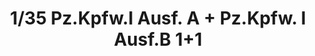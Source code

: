 ---
layout: product
title: "1/35 Pz.Kpfw.I Ausf. A + Pz.Kpfw. I Ausf.B 1+1"
price: "6900" 
desc: "Maketa"
img_path: "/assets/img/TAKO2145.webp"
brand: "N/A"
available: false
special_offer: false
new: false
soon: false
cat: "010000"
subcat: "010200"
subsubcat: "0N/A"
sifra: "TAKO2145"
popular: false
spec: false
---